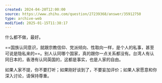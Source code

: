 ```yaml
---
created: 2024-04-20T12:00:00
source: https://www.zhihu.com/question/27239368/answer/35912750
type: archive-web
modified: 2025-01-15T11:38:17
---
```


什么都不做，最好。

==国族认同意识，就跟宗教信仰、党派倾向、性取向一样，是个人的私事，甚至可说是隐私来的==。别人认同哪个国家，真的跟你一点关系都没有。台湾人有认同日本的，香港有认同英国的，这都是事实，也是人家的自由。

如果人家不提，你不要打听；如果刚好谈到了，不要妄加评价；如果人家愿意和你深入讨论，请保持尊重。
